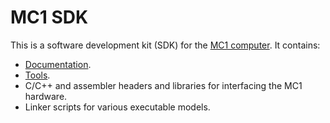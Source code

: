 # MC1 SDK

This is a software development kit (SDK) for the [MC1 computer](https://github.com/mrisc32/mc1). It contains:

* [Documentation](docs/README.md).
* [Tools](tools/README.md).
* C/C++ and assembler headers and libraries for interfacing the MC1 hardware.
* Linker scripts for various executable models.
